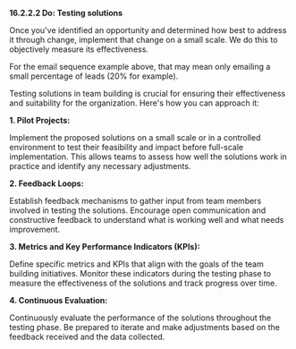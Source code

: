 **16.2.2.2 Do: Testing solutions**


Once you've identified an opportunity and determined how best to address it through change, implement that change on a small scale. We do this to objectively measure its effectiveness.

For the email sequence example above, that may mean only emailing a small percentage of leads (20% for example).

Testing solutions in team building is crucial for ensuring their effectiveness and suitability for the organization. Here's how you can approach it:

**1. Pilot Projects:** 

Implement the proposed solutions on a small scale or in a controlled environment to test their feasibility and impact before full-scale implementation. This allows teams to assess how well the solutions work in practice and identify any necessary adjustments.

**2. Feedback Loops:** 

Establish feedback mechanisms to gather input from team members involved in testing the solutions. Encourage open communication and constructive feedback to understand what is working well and what needs improvement.

**3. Metrics and Key Performance Indicators (KPIs):**

Define specific metrics and KPIs that align with the goals of the team building initiatives. Monitor these indicators during the testing phase to measure the effectiveness of the solutions and track progress over time.

**4. Continuous Evaluation:**

Continuously evaluate the performance of the solutions throughout the testing phase. Be prepared to iterate and make adjustments based on the feedback received and the data collected.

